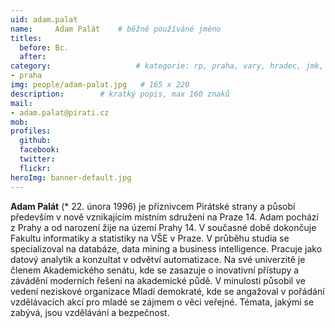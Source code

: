 ```yaml
---
uid: adam.palat
name:     Adam Palát  	# běžně používáné jméno
titles:
  before: Bc. 
  after:
category:                 	# kategorie: rp, praha, vary, hradec, jmk, senat
- praha
img: people/adam-palat.jpg   # 165 x 220
description:      	# kratký popis, max 160 znaků
mail:
- adam.palat@pirati.cz
mob:			 
profiles:
  github:       
  facebook:  
  twitter: 		  
  flickr:
heroImg: banner-default.jpg  
---
```


**Adam Palát** (* 22. února 1996) je příznivcem Pirátské strany a působí především v nově vznikajícím místním sdružení na Praze 14. Adam pochází z Prahy a od narození žije na území Prahy 14. V současné době dokončuje Fakultu informatiky a statistiky na VŠE v Praze. V průběhu studia se specializoval na databáze, data mining a business intelligence. Pracuje jako datový analytik a konzultat v odvětví automatizace. Na své univerzitě je členem Akademického senátu, kde se zasazuje o inovativní přístupy a závádění moderních řešení na akademické půdě. V minulosti působil ve vedení neziskové organizace Mladí demokraté, kde se angažoval v pořádání vzdělávacích akcí pro mladé se zájmem o věci veřejné. Témata, jakými se zabývá, jsou vzdělávání a bezpečnost.
